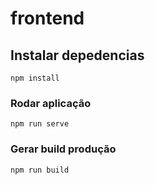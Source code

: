 # frontend

## Instalar depedencias
```
npm install
```

### Rodar aplicação
```
npm run serve
```

### Gerar build produção
```
npm run build